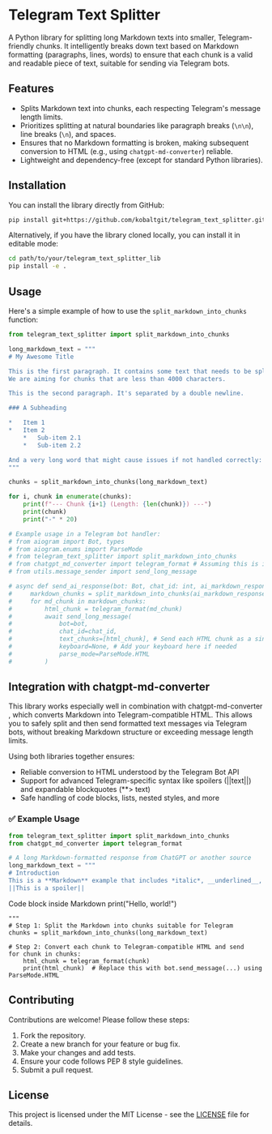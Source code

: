 # Telegram Text Splitter

A Python library for splitting long Markdown texts into smaller, Telegram-friendly chunks. It intelligently breaks down text based on Markdown formatting (paragraphs, lines, words) to ensure that each chunk is a valid and readable piece of text, suitable for sending via Telegram bots.

## Features

*   Splits Markdown text into chunks, each respecting Telegram's message length limits.
*   Prioritizes splitting at natural boundaries like paragraph breaks (`\n\n`), line breaks (`\n`), and spaces.
*   Ensures that no Markdown formatting is broken, making subsequent conversion to HTML (e.g., using `chatgpt-md-converter`) reliable.
*   Lightweight and dependency-free (except for standard Python libraries).

## Installation

You can install the library directly from GitHub:

```bash
pip install git+https://github.com/kobaltgit/telegram_text_splitter.git
```

Alternatively, if you have the library cloned locally, you can install it in editable mode:

```bash
cd path/to/your/telegram_text_splitter_lib
pip install -e .
```

## Usage

Here's a simple example of how to use the `split_markdown_into_chunks` function:

```python
from telegram_text_splitter import split_markdown_into_chunks

long_markdown_text = """
# My Awesome Title

This is the first paragraph. It contains some text that needs to be split.
We are aiming for chunks that are less than 4000 characters.

This is the second paragraph. It's separated by a double newline.

### A Subheading

*   Item 1
*   Item 2
    *   Sub-item 2.1
    *   Sub-item 2.2

And a very long word that might cause issues if not handled correctly: Antidisestablishmentarianism.
"""

chunks = split_markdown_into_chunks(long_markdown_text)

for i, chunk in enumerate(chunks):
    print(f"--- Chunk {i+1} (Length: {len(chunk)}) ---")
    print(chunk)
    print("-" * 20)

# Example usage in a Telegram bot handler:
# from aiogram import Bot, types
# from aiogram.enums import ParseMode
# from telegram_text_splitter import split_markdown_into_chunks
# from chatgpt_md_converter import telegram_format # Assuming this is imported elsewhere
# from utils.message_sender import send_long_message

# async def send_ai_response(bot: Bot, chat_id: int, ai_markdown_response: str, i18n):
#     markdown_chunks = split_markdown_into_chunks(ai_markdown_response)
#     for md_chunk in markdown_chunks:
#         html_chunk = telegram_format(md_chunk)
#         await send_long_message(
#             bot=bot,
#             chat_id=chat_id,
#             text_chunks=[html_chunk], # Send each HTML chunk as a single item list
#             keyboard=None, # Add your keyboard here if needed
#             parse_mode=ParseMode.HTML
#         )

```

## Integration with chatgpt-md-converter

This library works especially well in combination with chatgpt-md-converter , which converts Markdown into Telegram-compatible HTML. This allows you to safely split and then send formatted text messages via Telegram bots, without breaking Markdown structure or exceeding message length limits.

Using both libraries together ensures:

*   Reliable conversion to HTML understood by the Telegram Bot API
*   Support for advanced Telegram-specific syntax like spoilers (||text||) and expandable blockquotes (**> text)
*   Safe handling of code blocks, lists, nested styles, and more

### ✅ Example Usage

```python
from telegram_text_splitter import split_markdown_into_chunks
from chatgpt_md_converter import telegram_format

# A long Markdown-formatted response from ChatGPT or another source
long_markdown_text = """
# Introduction
This is a **Markdown** example that includes *italic*, __underlined__, and ~~strikethrough~~ text.
||This is a spoiler||
```
Code block inside Markdown
print("Hello, world!")

```
"""
# Step 1: Split the Markdown into chunks suitable for Telegram
chunks = split_markdown_into_chunks(long_markdown_text)

# Step 2: Convert each chunk to Telegram-compatible HTML and send
for chunk in chunks:
    html_chunk = telegram_format(chunk)
    print(html_chunk)  # Replace this with bot.send_message(...) using ParseMode.HTML
```

## Contributing

Contributions are welcome! Please follow these steps:
1.  Fork the repository.
2.  Create a new branch for your feature or bug fix.
3.  Make your changes and add tests.
4.  Ensure your code follows PEP 8 style guidelines.
5.  Submit a pull request.

## License

This project is licensed under the MIT License - see the [LICENSE](LICENSE) file for details.